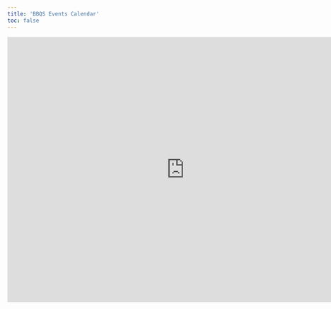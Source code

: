 ```yaml
---
title: 'BBQS Events Calendar'
toc: false
---
```


<iframe src="https://calendar.google.com/calendar/embed?src=c_636213348360195c61e921334356140ff838bdbf829b4a250e71269e615bae40%40group.calendar.google.com&ctz=America%2FLos_Angeles" style="border: 0" width="800" height="600" frameborder="0" scrolling="no"></iframe>